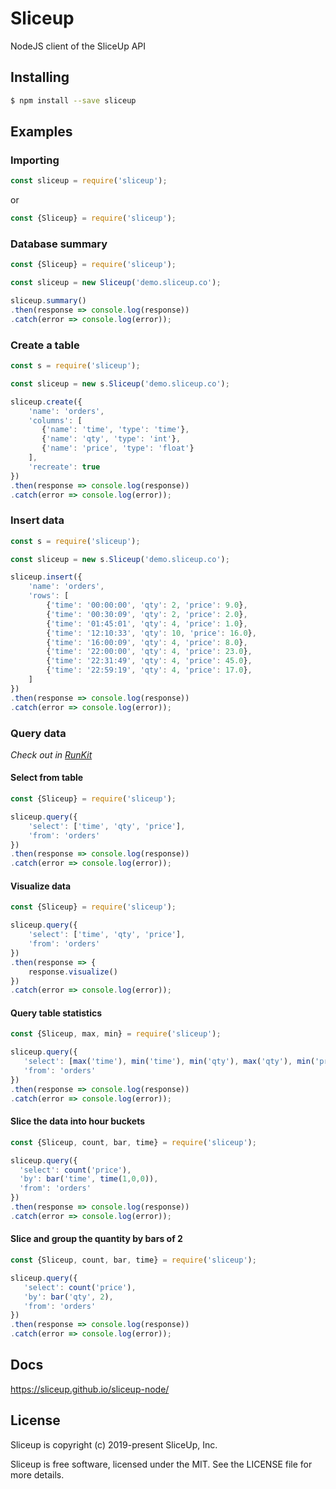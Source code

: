 # Sliceup

NodeJS client of the SliceUp API

Installing
---
```bash
$ npm install --save sliceup
```

Examples
---

### Importing

```js
const sliceup = require('sliceup');
```
or
```js
const {Sliceup} = require('sliceup');
```

### Database summary

```js
const {Sliceup} = require('sliceup');

const sliceup = new Sliceup('demo.sliceup.co');

sliceup.summary()
.then(response => console.log(response))
.catch(error => console.log(error));
```

### Create a table

```js
const s = require('sliceup');

const sliceup = new s.Sliceup('demo.sliceup.co');

sliceup.create({
    'name': 'orders',
    'columns': [
       {'name': 'time', 'type': 'time'},
       {'name': 'qty', 'type': 'int'},
       {'name': 'price', 'type': 'float'}
    ],
    'recreate': true
})
.then(response => console.log(response))
.catch(error => console.log(error));
```

### Insert data

```js
const s = require('sliceup');

const sliceup = new s.Sliceup('demo.sliceup.co');

sliceup.insert({
    'name': 'orders', 
    'rows': [
        {'time': '00:00:00', 'qty': 2, 'price': 9.0},
        {'time': '00:30:09', 'qty': 2, 'price': 2.0},
        {'time': '01:45:01', 'qty': 4, 'price': 1.0},
        {'time': '12:10:33', 'qty': 10, 'price': 16.0},
        {'time': '16:00:09', 'qty': 4, 'price': 8.0},
        {'time': '22:00:00', 'qty': 4, 'price': 23.0},
        {'time': '22:31:49', 'qty': 4, 'price': 45.0},
        {'time': '22:59:19', 'qty': 4, 'price': 17.0},
    ]
})
.then(response => console.log(response))
.catch(error => console.log(error));
```

### Query data
*Check out in [RunKit](https://runkit.com/sliceup/5d7c162cea9933001c32a424)*

#### Select from table

```js
const {Sliceup} = require('sliceup');

sliceup.query({
    'select': ['time', 'qty', 'price'],
    'from': 'orders'
})
.then(response => console.log(response))
.catch(error => console.log(error));
```

#### Visualize data

```js
const {Sliceup} = require('sliceup');

sliceup.query({
    'select': ['time', 'qty', 'price'],
    'from': 'orders'
})
.then(response => {
    response.visualize()
})
.catch(error => console.log(error));
```

#### Query table statistics

```js
const {Sliceup, max, min} = require('sliceup');

sliceup.query({
   'select': [max('time'), min('time'), min('qty'), max('qty'), min('price'), max('price')],
   'from': 'orders'
})
.then(response => console.log(response))
.catch(error => console.log(error));
```

#### Slice the data into hour buckets

```js
const {Sliceup, count, bar, time} = require('sliceup');

sliceup.query({
  'select': count('price'),
  'by': bar('time', time(1,0,0)),
  'from': 'orders'
})
.then(response => console.log(response))
.catch(error => console.log(error));
```

#### Slice and group the quantity by bars of 2

```js
const {Sliceup, count, bar, time} = require('sliceup');

sliceup.query({
   'select': count('price'),
   'by': bar('qty', 2),
   'from': 'orders'
})
.then(response => console.log(response))
.catch(error => console.log(error));
```

Docs
---

https://sliceup.github.io/sliceup-node/

License
---

Sliceup is copyright (c) 2019-present SliceUp, Inc.

Sliceup is free software, licensed under the MIT. See the LICENSE file for more details.